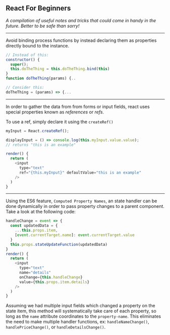 ## React For Beginners

_A compilation of useful notes and tricks that could come in handy in the future. Better to be safe than sorry!_

---

Avoid binding process functions by instead declaring them as properties directly bound to the instance.

```javascript
// Instead of this:
constructor() {
  super();
  this.doTheThing = this.doTheThing.bind(this)
}
function doTheThing(params) {..

// Consider this:
doTheThing = (params) => {...
```

---

In order to gather the data from from forms or input fields, react uses special properties known as _references_ or _refs_.

To use a ref, simply declare it using the `createRef()`

```javascript
myInput = React.createRef();

displayInput = () => console.log(this.myInput.value.value);
// returns "this is an example"

render() {
  return (
    <input
      type="text"
      ref="{this.myInput}" defaultValue="this is an example"
    />
  )
}
```

---

Using the ES6 feature, `Computed Property Names`, an state handler can be done dynamically in order to pass property changes to a parent component. Take a look at the following code:

```javascript
handleChange = event => {
  const updatedData = {
    ...this.props.item,
    [event.currentTarget.name]: event.currentTarget.value
  }
  this.props.stateUpdateFunction(updatedData)
}
render() {
  return (
    <input
      type="text"
      name="details"
      onChange={this.handleChange}
      value={this.props.item.details}
    />
  )
}
```

Assuming we had multiple input fields which changed a property on the state item, this method will systematically take care of each property, so long as the `name` attribute coordinates to the `property-name`. This eliminates the need to make multiple handler functions, ex: `handleNameChange()`, `handlePriceChange()`, or `handleDetailsChange()`.
